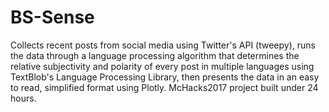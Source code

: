 # BS-Sense
Collects recent posts from social media using Twitter's API (tweepy), runs the data through a language processing algorithm that determines the relative subjectivity and polarity of every post in multiple languages using TextBlob's Language Processing Library, then presents the data in an easy to read, simplified format using Plotly. 
    McHacks2017 project built under 24 hours.

